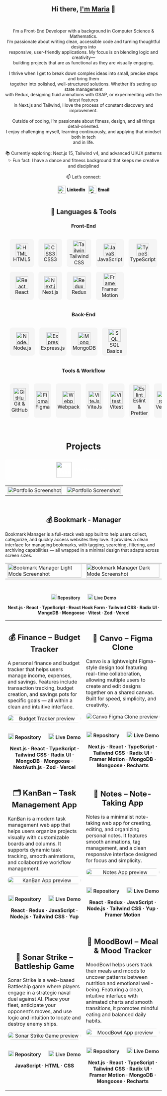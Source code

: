 <h2 align="center">Hi there, <a href="https://github.com/SidorovaMaria" title="Profile">I'm Maria</a> 👋</h2>
<br>
<p align="center">
  I'm a Front-End Developer with a background in Computer Science & Mathematics. <br>
  I’m passionate about writing clean, accessible code and turning thoughtful designs into <br>
  responsive, user-friendly applications. My focus is on blending logic and creativity— <br>
  building projects that are as functional as they are visually engaging. <br>
  <br>
  I thrive when I get to break down complex ideas into small, precise steps and bring them <br>
  together into polished, well-structured solutions. Whether it’s setting up state management <br>
  with Redux, designing fluid animations with GSAP, or experimenting with the latest features <br>
  in Next.js and Tailwind, I love the process of constant discovery and improvement. <br>
  <br>
  Outside of coding, I’m passionate about fitness, design, and all things detail-oriented. <br>
  I enjoy challenging myself, learning continuously, and applying that mindset both in tech <br>
  and in life. <br>
  <br>
  📚 Currently exploring: Next.js 15, Tailwind v4, and advanced UI/UX patterns <br>
  ✨ Fun fact: I have a dance and fitness background that keeps me creative and disciplined <br>
  <br>
  📫 Let’s connect:
</p>
<div align='center' style="display:flex; justify-content:center; align-items:center; gap:10px;">
  <a href="https://www.linkedin.com/in/maria-sidorova-25a365210/" style="display:flex; align-items:center; gap:5px; text-decoration:none; color:inherit; font-weight:800;">
    <img src="icons/linkedin.svg" alt="LinkedIn" height="25" width="25" />
    <span>LinkedIn</span>
  </a>
  <a href="mailto:sidmashav@icloud.com" style="display:flex; align-items:center; gap:5px; text-decoration:none; color:inherit; font-weight:800;">
    <img src="icons/mail.svg" alt="Email" height="25" width="25" />
    <span>Email</span>
  </a>
</div>
<br>

<h2 align="center">🚀 Languages & Tools</h2>
<h3 align="center">Front-End</h3>
<table align="center" style='
  border-spacing: 15px; 
  border-collapse: separate;
  margin-left: auto; 
  margin-right: auto;'>
<tr>
 <td align="center" height="70" width="70"style='background-color:#cccccc30; border-radius:8px; padding:5px;'>
      <img src="icons/html5.svg" alt="HTML" width="40" height="40"/>
      <br/>HTML5
    </td>
 <td align="center" height="70" width="70"style='background-color:#cccccc30; border-radius:8px; padding:5px;'>
      <img src="icons/css3.svg" alt="CSS3" width="40" height="40"/>
      <br/>CSS3
    </td>
 <td align="center" height="70" width="70"style='background-color:#cccccc30; border-radius:8px; padding:5px;'>
      <img src="icons/tailwindcss.svg" alt="Tailwind CSS" width="40" height="40"/>
      <br/>Tailwind CSS
    </td>
 <td align="center" height="70" width="70"style='background-color:#cccccc30; border-radius:8px; padding:5px;'>
      <img src="icons/javascript.svg" alt="JavaScript" width="40" height="40"/>
      <br/>JavaScript
    </td>
     <td align="center" height="70" width="70"style='background-color:#cccccc30; border-radius:8px; padding:5px;'>
      <img src="icons/typescript.svg" alt="TypeScript" width="40" height="40"/>
      <br/>TypeScript
    </td>
    </tr>
    <tr>
     <td align="center" height="70" width="70"style='background-color:#cccccc30; border-radius:8px; padding:5px;'>
      <img src="icons/react.svg" alt="React" width="40" height="40"/>
      <br/>React
    </td>
     <td align="center" height="70" width="70"style='background-color:#cccccc30; border-radius:8px; padding:5px;'>
      <img src="icons/nextjs.svg" alt="Next.js" width="40" height="40"/>
      <br/>Next.js
    </td>
    <td align="center" height="70" width="70"style='background-color:#cccccc30; border-radius:8px; padding:5px;'>
      <img src="icons/redux.svg" alt="Redux" width="40" height="40"
      />
      <br/>Redux
    </td><td align="center" height="70" width="70" style='background-color:#cccccc30; border-radius:8px; padding:5px;'>
      <img src="icons/framermotion.svg" alt="Framer Motion" width="40" height="40"/>
      <br/>Framer Motion
    </td>
</tr>
</table>

<h3 align="center">Back-End</h3>
<table align="center" style='
  border-spacing: 15px; 
  border-collapse: separate;
  margin-left: auto; 
  margin-right: auto;'>
<tr>
 <td align="center" height="70" width="70" style='background-color:#cccccc30; border-radius:8px; padding:5px;'>
      <img src="icons/nodejs.svg" alt="Node.js" width="40" height="40"/>
      <br/>Node.js
    </td>
    <td align="center" height="70" width="70" style='background-color:#cccccc30; border-radius:8px; padding:5px;'>
      <img src="icons/express.svg" alt="Express.js" width="40" height="40"/>
      <br/>Express.js
    </td>
<td align="center" height="70" width="70" style='background-color:#cccccc30; border-radius:8px; padding:5px;'>
      <img src="icons/mongodb.svg" alt="MongoDB" width="40" height="40"/>
      <br/>MongoDB
    </td>
     <td align="center" height="70" width="70" style='background-color:#cccccc30; border-radius:8px; padding:5px;'>
      <img src="icons/sql.svg" alt="SQL Basics" width="40" height="40"/>
      <br/>SQL Basics
    </td>
    </tr>
</table>

<h3 align="center">Tools & Workflow</h3>
<table align="center" style='
  border-spacing: 15px; 
  border-collapse: separate;
  margin-left: auto; 
  margin-right: auto;'>
<tr>
  <td align="center" height="70" width="70" style='background-color:#cccccc30; border-radius:8px; padding:5px;'>
      <img src="icons/github.svg" alt="GitHub" width="40" height="40"/>
      <br/>Git & GitHub
    </td>
    <td align="center" height="70" width="70" style='background-color:#cccccc30; border-radius:8px; padding:5px;'>
      <img src="icons/figma.svg" alt="Figma" width="40" height="40"/>
      <br/>Figma
    </td>
     <td align="center" height="70" width="70" style='background-color:#cccccc30; border-radius:8px; padding:5px;'>
      <img src="icons/webpack.svg" alt="Webpack" width="40" height="40"/>
      <br/>Webpack
    </td>
     <td align="center" height="70" width="70" style='background-color:#cccccc30; border-radius:8px; padding:5px;'>
      <img src="icons/vitejs.svg" alt="ViteJs" width="40" height="40"/>
      <br/>ViteJs
    </td>
    <td align="center" height="70" width="70" style='background-color:#cccccc30; border-radius:8px; padding:5px;'>
      <img src="icons/vitest.svg" alt="Vitest" width="40" height="40"/>
      <br/>Vitest
    </td>
     <td align="center" height="70" width="70" style='background-color:#cccccc30; border-radius:8px; padding:5px;'>
      <img src="icons/eslint.svg" alt="Eslint" width="40" height="40"/>
      <br/>Eslint & Prettier
    </td>
     <td align="center" height="70" width="70" style='background-color:#cccccc30; border-radius:8px; padding:5px;'>
      <img src="icons/vercel.svg" alt="Vercel" width="40" height="40"/>
      <br/>Vercel
    </td>
    </tr>
</table>
<!-- <h1 align="center" style='margin-top:60px'>Curently Wortking On </h1>
<h3 align='center'> <a href="https://motion-playground-one.vercel.app/"  style="text-decoration:none; color:white; font-weight:800; display:flex; align-items:center; gap:10px; justify-content:center; background-color:#fffefe4d; padding:10px; border-radius:8px;">
    <img src="icons/portfolio.png" alt="Portfolio Logo" height="50" width="50" />
    <span>Motion Animation Playground and learning Website↗</span>
  </a>
  </h3>
  <p align='center'>An approachable React + Motion.dev docs site with interactive playgrounds</p>
  <table align="center">
  <tr >
  <td>
  <img src="images/motion-playground.png" alt="Motion Playground Main" width="100%" />
</td>
 <td>
  <img src="images/motion-transform.png" alt="Motion Transfrom Playground" width="100%" />
</td>
</tr>
</table> -->
<h1 align="center" style='margin-top:60px'>Projects</h1>
<h3 align='center'> <a href="https://portfolio-6dft.vercel.app/"  style="text-decoration:none; color:white; font-weight:800; display:flex; align-items:center; gap:10px; justify-content:center; background-color:#fffefe4d; padding:10px; border-radius:8px;">
    <img src="icons/portfolio.png" alt="Portfolio Logo" height="50" width="50" />
    <span>My Portfolio ↗</span>
  </a>
  </h3>
  <table align="center">
  <tr>
  <td>
  <img src="images/portfolio-me.png" alt="Portfolio Screenshot" width="100%" />
</td>
 <td>
  <img src="images/portfolio-start.png" alt="Portfolio Screenshot" width="100%" />
</td>
</tr>
</table>
<br>
<h2 align="center">💰 Bookmark - Manager</h2>
<p>
  Bookmark Manager is a full-stack web app built to help users collect, categorize, and quickly access websites they love. It provides a clean interface for managing bookmarks, with tagging, searching, filtering, and archiving capabilities — all wrapped in a minimal design that adapts across screen sizes.
</p>
<table align="center">
  <tr>
    <td>
      <img src="images/bookmark-manager-light.png" alt="Bookmark Manager Light Mode Screenshot" width="100%" />
    </td>
    <td>
      <img src="images/bookmark-manager.png" alt="Bookmark Manager Dark Mode Screenshot" width="100%" />
    </td>
  </tr>
</table>
<br>
<p align="center">
  <a href="https://github.com/SidorovaMaria/bookmark-manager" target="_blank" style="text-decoration:none; color:inherit; font-weight:600; margin-right:20px;">
    <img src="icons/open-in.svg" width="18" height="18"/> Repository
  </a>
  <a href="https://bookmark-manager-gamma-nine.vercel.app/" target="_blank" style="text-decoration:none; color:inherit; font-weight:600;">
    <img src="icons/eye.svg" width="18" height="18"/> Live Demo
  </a>
</p>
<p align="center">
  <strong>Next.js · React · TypeScript · React Hook Form · Tailwind CSS · Radix UI · MongoDB · Mongoose · Vitest · Zod · Vercel</strong>
</p>

<table>
<tr>
    <td width="50%">
      <h2 align="center">💰 Finance – Budget Tracker</h2>
      <p>
        A personal finance and budget tracker that helps users manage income, expenses, and savings.
        Features include transaction tracking, budget creation, and savings pots for specific goals — all
        within a clean and intuitive interface.
      </p>
      <div align="center">
        <a href="https://budget-tracker-finance.vercel.app/" target="_blank">
          <img src="images/budget-tracker.png" alt="Budget Tracker preview" width="100%" style="border-radius:12px;"/>
        </a>
        <br><br>
        <p align="center">
          <a href="https://github.com/SidorovaMaria/budget_tracker" target="_blank" style="text-decoration:none; color:inherit; font-weight:600; margin-right:20px;">
            <img src="icons/open-in.svg" width="18" height="18"/> Repository
          </a>
          <a href="https://budget-tracker-finance.vercel.app/" target="_blank" style="text-decoration:none; color:inherit; font-weight:600;">
            <img src="icons/eye.svg" width="18" height="18"/> Live Demo
          </a>
        </p>
        <p align="center">
          <strong>Next.js · React · TypeScript · Tailwind CSS · Radix UI · MongoDB · Mongoose · NextAuth.js · Zod · Vercel</strong>
        </p>
      </div>
    </td>
    <td width="50%">
      <h2 align="center">🎨 Canvo – Figma Clone</h2>
      <p>
        Canvo is a lightweight Figma-style design tool featuring real-time collaboration, allowing multiple users to create and edit designs together on a shared canvas. Built for speed, simplicity, and creativity.
      </p>
      <div align="center">
        <a href="https://figma-clone-iota-five.vercel.app/" target="_blank">
          <img src="images/figma-canvas-1.png" alt="Canvo Figma Clone preview" width="100%" style="border-radius:12px;"/>
        </a>
        <br><br>
        <p align="center">
          <a href="https://github.com/SidorovaMaria/figma-clone" target="_blank" style="text-decoration:none; color:inherit; font-weight:600; margin-right:20px;">
            <img src="icons/open-in.svg" width="18" height="18"/> Repository
          </a>
          <a href="https://figma-clone-iota-five.vercel.app/" target="_blank" style="text-decoration:none; color:inherit; font-weight:600;">
            <img src="icons/eye.svg" width="18" height="18"/> Live Demo
          </a>
        </p>
        <p align="center">
          <strong>Next.js · React · TypeScript · Tailwind CSS · Radix UI · Framer Motion · MongoDB · Mongoose · Recharts</strong>
        </p>
      </div>
    </td>
  </tr>
  <tr>
    <td width="50%">
      <h2 align="center">🗂️ KanBan – Task Management App</h2>
      <p>
        KanBan is a modern task management web app that helps users organize projects visually with customizable boards and columns. It supports dynamic task tracking, smooth animations, and collaborative workflow management.
      </p>
      <div align="center">
      <a href="https://portfolio-flax-pi-68.vercel.app/" target="_blank">
        <img src="images/kanban-desktop.png" alt="KanBan App preview" width="100%" style="border-radius:12px;"/>
      </a>
      <br><br>
      <p align="center">
        <a href="https://github.com/SidorovaMaria/Portfolio/tree/main/kanban-task" target="_blank" style="text-decoration:none; color:inherit; font-weight:600; margin-right:20px;">
          <img src="icons/open-in.svg" width="18" height="18"/> Repository
        </a>
        <a href="https://portfolio-flax-pi-68.vercel.app/" target="_blank" style="text-decoration:none; color:inherit; font-weight:600;">
          <img src="icons/eye.svg" width="18" height="18"/> Live Demo
        </a>
      </p>
      <p align="center">
        <strong>React · Redux · JavaScript · Node.js · Tailwind CSS · Yup</strong>
      </p>
    </div>
    </td>
    <td width="50%">
      <h2 align="center">📝 Notes – Note-Taking App</h2>
      <p>
        Notes is a minimalist note-taking web app for creating, editing, and organizing personal notes. It features smooth animations, tag management, and a clean responsive interface designed for focus and simplicity.
      </p>
      <div align="center">
        <a href="https://notes-delta-blue.vercel.app/" target="_blank">
          <img src="images/notes-desktop-dark.png" alt="Notes App preview" width="100%" style="border-radius:12px;"/>
        </a>
        <br><br>
        <p align="center">
          <a href="https://github.com/SidorovaMaria/Portfolio/tree/main/notes" target="_blank" style="text-decoration:none; color:inherit; font-weight:600; margin-right:20px;">
            <img src="icons/open-in.svg" width="18" height="18"/> Repository
          </a>
          <a href="https://notes-delta-blue.vercel.app/" target="_blank" style="text-decoration:none; color:inherit; font-weight:600;">
            <img src="icons/eye.svg" width="18" height="18"/> Live Demo
          </a>
        </p>
        <p align="center">
          <strong>React · Redux · JavaScript · Node.js · Tailwind CSS · Yup · Framer Motion</strong>
        </p>
      </div>
    </td>
  </tr>
  <tr>
    <td width="50%">
      <h2 align="center">🚢 Sonar Strike – Battleship Game</h2>
      <p>
        Sonar Strike is a web-based Battleship game where players engage in a strategic naval duel against AI.
        Place your fleet, anticipate your opponent’s moves, and use logic and intuition to locate and destroy enemy ships.
      </p>
      <div align="center">
        <a href="https://htmlpreview.github.io/?https://github.com/SidorovaMaria/Odin-Project/blob/sonar-strike/index.html" target="_blank">
          <img src="images/sonar-strike.png" alt="Sonar Strike Game preview" width="100%" style="border-radius:12px;"/>
        </a>
        <br><br>
        <p align="center">
          <a href="https://github.com/SidorovaMaria/Odin-Project/tree/main/JavaScript/SonarStrike" target="_blank" style="text-decoration:none; color:inherit; font-weight:600; margin-right:20px;">
            <img src="icons/open-in.svg" width="18" height="18"/> Repository
          </a>
          <a href="https://htmlpreview.github.io/?https://github.com/SidorovaMaria/Odin-Project/blob/sonar-strike/index.html" target="_blank" style="text-decoration:none; color:inherit; font-weight:600;">
            <img src="icons/eye.svg" width="18" height="18"/> Live Demo
          </a>
        </p>
        <p align="center">
          <strong>JavaScript · HTML · CSS</strong>
        </p>
      </div>
    </td>
    <td width="50%">
      <h2 align="center">🥗 MoodBowl – Meal & Mood Tracker</h2>
      <p>
        MoodBowl helps users track their meals and moods to uncover patterns between nutrition and emotional well-being.
        Featuring a clean, intuitive interface with animated charts and smooth transitions, it promotes mindful eating and balanced daily habits.
      </p>
      <div align="center">
        <a href="https://mood-bowl.vercel.app/" target="_blank">
          <img src="images/moodbowl-preview.png" alt="MoodBowl App preview" width="100%" style="border-radius:12px;"/>
        </a>
        <br><br>
        <p align="center">
          <a href="https://github.com/SidorovaMaria/mood-bowl" target="_blank" style="text-decoration:none; color:inherit; font-weight:600; margin-right:20px;">
            <img src="icons/open-in.svg" width="18" height="18"/> Repository
          </a>
          <a href="https://mood-bowl.vercel.app/" target="_blank" style="text-decoration:none; color:inherit; font-weight:600;">
            <img src="icons/eye.svg" width="18" height="18"/> Live Demo
          </a>
        </p>
        <p align="center">
          <strong>Next.js · React · TypeScript · Tailwind CSS · Radix UI · Framer Motion · MongoDB · Mongoose · Recharts</strong>
        </p>
      </div>
    </td>
  </tr>
  
</table>
